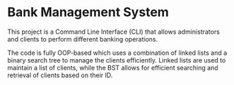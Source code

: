 # Bank Management System


This project is a Command Line Interface (CLI) that allows administrators and clients to perform different banking operations.

The code is fully OOP-based which uses a combination of linked lists and a binary search tree to manage the clients efficiently. Linked lists are used to maintain a list of clients, while the BST  allows for efficient searching and retrieval of clients based on their ID.
